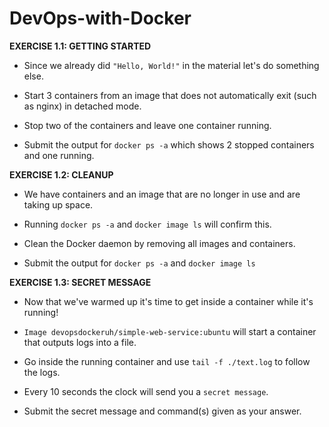 # DevOps-with-Docker

**EXERCISE 1.1: GETTING STARTED**

- Since we already did `"Hello, World!"` in the material let's do something else.

- Start 3 containers from an image that does not automatically exit (such as nginx) in detached mode.

- Stop two of the containers and leave one container running.

- Submit the output for `docker ps -a` which shows 2 stopped containers and one running.

**EXERCISE 1.2: CLEANUP**

- We have containers and an image that are no longer in use and are taking up space. 

- Running `docker ps -a` and `docker image ls` will confirm this.

- Clean the Docker daemon by removing all images and containers.

- Submit the output for `docker ps -a` and `docker image ls`

**EXERCISE 1.3: SECRET MESSAGE**

- Now that we've warmed up it's time to get inside a container while it's running!

- `Image devopsdockeruh/simple-web-service:ubuntu` will start a container that outputs logs into a file.
- Go inside the running container and use `tail -f ./text.log` to follow the logs.
- Every 10 seconds the clock will send you a `secret message`.
- Submit the secret message and command(s) given as your answer.

